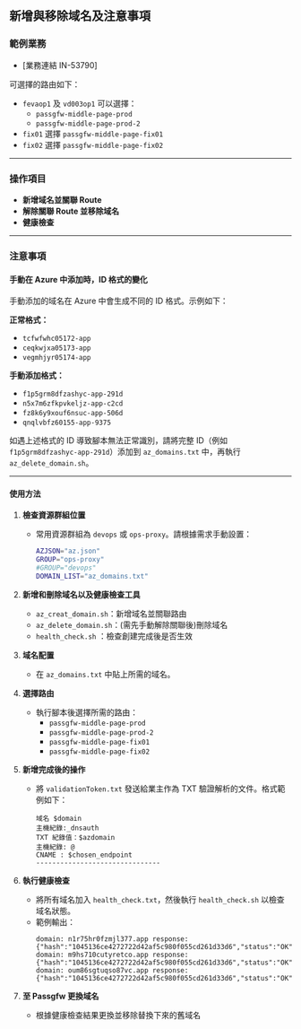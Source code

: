 ## 新增與移除域名及注意事項

### 範例業務
- [業務連結 IN-53790]

可選擇的路由如下：
- `fevaop1` 及 `vd003op1` 可以選擇：
  - `passgfw-middle-page-prod`
  - `passgfw-middle-page-prod-2`
- `fix01` 選擇 `passgfw-middle-page-fix01`
- `fix02` 選擇 `passgfw-middle-page-fix02`

---

### 操作項目

- **新增域名並關聯 Route**
- **解除關聯 Route 並移除域名**
- **健康檢查**

---

### 注意事項

#### 手動在 Azure 中添加時，ID 格式的變化

手動添加的域名在 Azure 中會生成不同的 ID 格式。示例如下：

**正常格式：**
- `tcfwfwhc05172-app`
- `ceqkwjxa05173-app`
- `vegmhjyr05174-app`

**手動添加格式：**
- `f1p5grm8dfzashyc-app-291d`
- `n5x7m6zfkpvkeljz-app-c2cd`
- `fz8k6y9xouf6nsuc-app-506d`
- `qnqlvbfz60155-app-9375`

如遇上述格式的 ID 導致腳本無法正常識別，請將完整 ID（例如 `f1p5grm8dfzashyc-app-291d`）添加到 `az_domains.txt` 中，再執行 `az_delete_domain.sh`。

---


#### 使用方法

1. **檢查資源群組位置**
   - 常用資源群組為 `devops` 或 `ops-proxy`。請根據需求手動設置：
     ```bash
     AZJSON="az.json"
     GROUP="ops-proxy"
     #GROUP="devops"
     DOMAIN_LIST="az_domains.txt"
     ```

2. **新增和刪除域名以及健康檢查工具**
   - `az_creat_domain.sh`：新增域名並關聯路由
   - `az_delete_domain.sh`：(需先手動解除關聯後)刪除域名 
   - `health_check.sh` ：檢查創建完成後是否生效

3. **域名配置**
   - 在 `az_domains.txt` 中貼上所需的域名。

4. **選擇路由**
   - 執行腳本後選擇所需的路由：
     - `passgfw-middle-page-prod`
     - `passgfw-middle-page-prod-2`
     - `passgfw-middle-page-fix01`
     - `passgfw-middle-page-fix02`

5. **新增完成後的操作**
   - 將 `validationToken.txt` 發送給業主作為 TXT 驗證解析的文件。格式範例如下：
     ```plaintext
     域名 $domain
     主機紀錄:_dnsauth
     TXT 紀錄值：$azdomain
     主機紀錄: @
     CNAME : $chosen_endpoint
     -------------------------------
     ```

6. **執行健康檢查**
   - 將所有域名加入 `health_check.txt`，然後執行 `health_check.sh` 以檢查域名狀態。
   - 範例輸出：
     ```plaintext
     domain: n1r75hr0fzmjl377.app response: {"hash":"1045136ce4272722d42af5c980f055cd261d33d6","status":"OK","timestamp":1731201086959}
     domain: m9hs710cutyretco.app response: {"hash":"1045136ce4272722d42af5c980f055cd261d33d6","status":"OK","timestamp":1731201086959}
     domain: oum86sgtuqso87vc.app response: {"hash":"1045136ce4272722d42af5c980f055cd261d33d6","status":"OK","timestamp":1731201089046}
     ```

7. **至 Passgfw 更換域名**
   - 根據健康檢查結果更換並移除替換下來的舊域名


